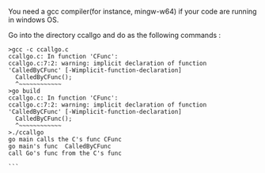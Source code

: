 You need a gcc compiler(for instance, mingw-w64) if your code are running in windows OS.

Go into the directory ccallgo and do as the following commands :
``````
>gcc -c ccallgo.c
ccallgo.c: In function 'CFunc':
ccallgo.c:7:2: warning: implicit declaration of function 'CalledByCFunc' [-Wimplicit-function-declaration]
  CalledByCFunc();
  ^~~~~~~~~~~~~
>go build
ccallgo.c: In function 'CFunc':
ccallgo.c:7:2: warning: implicit declaration of function 'CalledByCFunc' [-Wimplicit-function-declaration]
  CalledByCFunc();
  ^~~~~~~~~~~~~
>./ccallgo
go main calls the C's func CFunc
go main's func  CalledByCFunc
call Go's func from the C's func

```